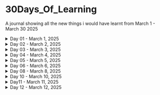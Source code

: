 # 30Days_Of_Learning
A journal showing all the new things i would have learnt from March 1 - March 30 2025  

<details>
<summary> Day 01 - March 1, 2025 </summary>  

#### Goal For Today: Learn Advanced Excel Functions  

#### What I Learned Today:  
* I learnt how to apply VLOOKUP function to a data table in Excel.  
* I also learned how to apply XLOOKUP function to a data table in Excel.  
* I learnt how to use the TODAY function to get add a Date column to an Excel table, as well as how to use the NOW function to provide Date in Timestamp form.  
#### Challenge Faced:
* The XLOOKUP function was not available in my Excel version (Excel 2019).  
#### How I Overcame Challenges:  
* I had to use Excel on the Web where i could easily use the function to practice.  
#### Practice:  
* I applied the VLOOKUP and XLOOKUP functions to a table in order to find out the prices of Sugar Cookie and Chocolate Chip.  

![VLOOKUP](Day1/images/Lookup_Functions.jpg)  

![XLOOKUP](Day1/images/Lookup_Functions_2.jpg)


* I practiced how to use the TODAY and NOW functions.  

![TODAY_FUNCTION](Day1/images/Date_Functions.jpg)


![NOW_FUNCTION](Day1/images/Date_Functions_2.jpg)

#### Reflection:  
* Even though the VLOOKUP is quite useful, the XLOOKUP seems easier to use because it focuses more on columns, therefore, making it easier to capture targeted detail(s).  
</details>  


<details>  
<summary> Day 02 - March 2, 2025 </summary>  

### Goal For Today: Understanding The Data Analysis Process  

![THE DATA ANALYSIS PROCESS](Day2/images/dap1.jpg)  


#### What I Learned Today:  
* I learnt that there are rules that guide the actions of every data analyst from the moment they are tasked with a problem till they present their findings to stakeholders.  
* I realized that some stages tend to overlap and may be repetitive, for instance, the Data Cleaning phase. Still on the Data Cleaning phase, i learnt that data analysts must always bear in mind that all data gathered/sourced for any project/task are never clean enough and so must ensure that even though the data is not thoroughly cleaned, it should be far cleaner than when they had first received them.  
* I learnt that even though there are numerous tools for data analysis at the disposal of the analyst, they must ensure that the tools they choose for the analytical process must be compatible with the data sourced.  
* i also learnt that data visualization options must be applied with their target audience at heart. In otherwords, the choice of data visualization must be easy to understand by the target audience so that the analytical process can be more meaningful.  
* I learnt that communicating facts that have been gleamed from the data must be conducted in very comprehensible language so that the target audience can understand the message being passed.  

#### Reflections:  
A data analyst's job is never done until the message is perfectly understood by the target audience. Therefore, we should as much as we can ensure that people comprehend what we are doing, else, the entire process would be meaningless.  
</details>  


<details>  
<summary> Day 03 - March 3, 2025 </summary>  
### Goal For Today: The 10,000-hour rule  

![Desena](Day3/images/dol_1.jpeg)  

![Ericsson](Day3/images/dol_2.png)  


#### What I Learned Today:  
* I learnt that Anders Ericsson, a psychologist, posited that for anyone to be great at something, they have to dedicate a minimum of 10,000 hours to learning that thing. In other words, if you want to be great at something, you have to put in a minimum of 10,000 hours of deliberate, structured, and focused practice. His research helps us to learn and improve easier and much faster. But it all depends on just how far you are willing to go at that thing, and provided the rules guiding it (that new thing you are learning) do not change.  
This theory was made popular by Malcolm Gladwell.  

#### Reflection:  
To be better than 95% of people in an industry, i need to dedicate a minimum of 18 minutes of focused learning per day at one thing.  
</details>  

<details>  
<summary> Day 04 - March 4, 2025 </summary>
### Goal For Today: How data is the oil of the 21st century  

![THE ECONOMIST](Day4/images/dolc1.jpg)  


![DATA IS THE NEW OIL](Day4/images/dolc2.jpg)  


#### What I Learnt Today:  
"Information is the oil of the 21st century, and analytics is the combustion engine " - Peter Sondergaard.

By this comparison, the importance of data and its processing in the 21st century is made clear.
Oil was the most importance resource of the 20th century. Today, data is the most valuable resource. And just as oil is of little relevance until refined, the true value of data remains untapped until it gets analyzed. Similarly, as a combustion engine transforms oil into energy, data analytics transforms information into insights that drive decisions, and give a competitive edge.
So, all economic agents (individuals, businesses, governments, etc) rely on data for a competitive edge.  

</details>  


<details>
<summary> Day 05 - March 5, 2025  </summary>  
### Goal For Today: How your choice of browser reflects your I/Q  

![Intelligence_Quotient](Day5/images/dolc1.jpg)  

![Browsers](Day5/images/dolc2.jpg)

#### What I Learnt Today:  
According to an online article at theatlantic.com, Chrome and Firefox Users Make Better Employees! This is a surprising finding but has been discussed in a few informal studies or surveys. While no definitive large-scale academic study has made this claim, it's often shared through articles on sites like Harvard Business Review or Medium, where correlations between browsing behavior and work performance have been speculated. You might find these mentioned in business or workplace studies on productivity and technology adoption.  
So, which browser are you using?  
</details>  


<details>  
<summary> Day 06 - March 6, 2025 </summary>  
### Goal For Today:  Crime Organizations Of The Past And The Current Wealth Of Rich Countries  

![Global_Crime_Hotspots](Day6/images/dolc1.jpg)  

![Economic_Development](Day6/images/dolc3.jpg)  


#### What I Learnt Today:  
The relationship between past crime organizations and current economic development in rich countries is multifaceted. Historically, organized crime has often thrived in environments where central governments and civil society are disorganized, weak, or untrustworthy. This can occur during periods of political, economic, or social turmoil or transition, such as changes in government or rapid economic development.  

In many rich countries, the legacy of organized crime can be seen in several ways:  
Economic Impact: Organized crime groups have historically engaged in a variety of illegal activities, including drug trafficking, money laundering, and fraud. These activities can distort economic markets, divert resources from productive uses, and create inefficiencies. For example, the United States Drug Enforcement Administration (DEA) has identified Mexican transnational criminal organizations (TCOs) as the greatest criminal drug threat to the United States, highlighting their dominance in drug trafficking.  
Institutional Weakness: The presence of organized crime can weaken institutions, including law enforcement and the judiciary. This can lead to a lack of trust in these institutions, which is crucial for economic development. Strong and trustworthy institutions are essential for maintaining the rule of law, protecting property rights, and ensuring a stable business environment.  
Social Control: Criminal organizations often seek to develop social control over specific communities, which can lead to a parallel system of governance. This can undermine the legitimacy of the state and create areas where the state has limited influence. For instance, in some regions, criminal groups provide protection and social services, which can make it difficult for the state to regain control.  
Economic Inequality: There is compelling evidence that economic inequality is positively correlated with crime. Economic inequality can alienate individuals from societal institutions and values, leading to social resistance and engagement in criminal behavior. This relationship has been studied in various contexts, including developed countries, where economic inequality can contribute to higher crime rates.  
Historical Context: In some cases, the historical presence of organized crime has left a lasting impact on the economic and social fabric of a country. For example, the legacy of the Italian Mafia in Italy and the Yakuza in Japan has influenced the development of these countries' economies and social structures. These organizations have sometimes been integrated into legitimate business activities, creating a complex interplay between legal and illegal economies.  
Policy Implications: Understanding the historical relationship between organized crime and economic development is crucial for policymakers. Interventions that aim to reduce economic inequality and strengthen institutions can help mitigate the negative impacts of organized crime. For example, public participation programs and efforts to improve financial literacy can help reduce social resistance and the propensity for criminal behavior.
In summary, the relationship between past crime organizations and current economic development in rich countries is characterized by the impact of organized crime on economic markets, institutional strength, social control, and economic inequality. Addressing these issues is essential for fostering sustainable economic development and reducing the influence of organized crime.  

![Crime](Day6/images/dolc2.jpg)  

![Rich_Countries](Day6/images/dolc4.jpg)  

#### SOURCES:  
[The Guardian](https://www.theguardian.com/business/2025/mar/03/soaring-uk-crime-cost-up-policy-exchange-policing-prisons)  

[Global Initiative](https://globalinitiative.net/analysis/cross-cutting-threat-to-development/)  

[Lemonade](https://www.lemonde.fr/en/sports/article/2024/10/30/the-calabrian-mafia-s-hold-on-milan-s-football-stands_6730976_9.html)  

[Sage Pub](https://journals.sagepub.com/doi/10.1177/1088767907311849)  

[The Wall Street Journal](https://www.wsj.com/world/europe/europe-drugs-gangs-organized-crime-netherlands-6f58ea45)  

[Brookings](https://www.brookings.edu/articles/is-the-risk-of-crime-against-businesses-greater-in-more-unequal-countries/)  

</details>  

<details>  
<summary>  Day 08 - March 8, 2025 </summary>  
### Goal For Today:  Feminine Hurricane Names And Increased Deadliness  

![Satelite_Image_of_a_hurricane](Day8/images/dolc1.jpg)  

#### What I Learnt Today: 
Feminine Hurricane Names and Increased Deadliness: This is a well-known finding from a study published in Nature Geoscience (2014), which found that hurricanes with feminine names are deadlier than those with masculine names, primarily due to implicit biases. The study was conducted by researchers at the University of Illinois and the University of Michigan, and it looked at the effect of names on public perception and preparedness. You can find it referenced in news articles about gender bias, such as The New York Times and The Guardian.  

</details>  

<details>  
<summary>  Day 10 - March 10, 2025 </summary>  
### Goal For Today:  Maternal Mortality In Sub-Saharan Africa  

![Maternal Mortality Rate in Sub-Saharan Africa](Day10/images/dolc1.jpg)  

![Mother and Child](Day10/images/dolc2.jpg)  

#### What I Learnt Today:  
Maternal mortality in Sub-Saharan Africa remains a significant health challenge, despite global efforts to improve maternal health outcomes. The region has some of the highest maternal mortality ratios (MMR) in the world. Several factors contribute to this, including limited access to quality healthcare, poor infrastructure, and socioeconomic disparities. Here's an overview of the situation:  

##### 1. **Maternal Mortality Rate (MMR) in Sub-Saharan Africa**  
- Sub-Saharan Africa accounts for **66% of global maternal deaths**, even though the region represents about 13% of the global population.  
- The maternal mortality ratio in Sub-Saharan Africa is estimated to be about **542 deaths per 100,000 live births** (as of the most recent estimates), significantly higher than the global average of around **211 deaths per 100,000 live births**.  
- Some countries, such as **Chad, Sierra Leone, and Nigeria**, have particularly high MMRs, while others have made significant progress in reducing maternal deaths.  

##### 2. **Key Factors Contributing to Maternal Mortality**  
- __Lack of Access to Quality Healthcare__: Many women in rural and remote areas lack access to skilled birth attendants, emergency obstetric care, and essential healthcare services, especially during childbirth.  
- __Inadequate Infrastructure__: Poor healthcare infrastructure, such as a lack of hospitals, clinics, and transportation facilities, complicates access to timely care.  
- __Limited Financial Resources__: The cost of healthcare, even when available, can be prohibitive for many families in Sub-Saharan Africa, leading to delays in seeking care or not seeking care at all.
- __Malnutrition and Pre-existing Health Conditions__: High rates of malnutrition, anemia, and other health conditions such as HIV/AIDS, malaria, and tuberculosis can increase the risk of complications during pregnancy and childbirth.  
- __Cultural and Socioeconomic Barriers__: In some regions, cultural beliefs and practices may discourage women from seeking formal medical care, opting instead for traditional birth attendants or home births. Additionally, gender inequality, early marriages, and low education levels among women may restrict their access to healthcare.  
- __Unmet Family Planning Needs__: High fertility rates and a lack of access to contraceptive methods contribute to unplanned pregnancies, which can increase maternal risks, especially among adolescents.  

##### 3. **Major Causes of Maternal Deaths**  
- **Hemorrhage (excessive bleeding)**: This is one of the leading causes of maternal death, especially in the aftermath of complicated births.  
- __Infections__: Puerperal sepsis (infection after childbirth) and other infections during pregnancy and childbirth contribute significantly to maternal mortality.  
- __Hypertensive Disorders__: Conditions like preeclampsia and eclampsia (high blood pressure during pregnancy) are significant causes of maternal death.  
- __Obstructed Labor__: When labor cannot proceed normally, often due to the baby being too large or malpositioned, it can lead to life-threatening complications.  
- __Unsafe Abortion__: In regions where abortion is highly restricted, women may resort to unsafe procedures, leading to complications and maternal deaths.  

##### 4. **Progress and Efforts to Reduce Maternal Mortality**  
__Improved Access to Family Planning__: Expanding access to family planning and contraceptive services has been a key strategy in reducing unintended pregnancies and improving maternal health.  
__Skilled Birth Attendants and Emergency Care__: Many countries in the region have focused on increasing the number of skilled birth attendants (doctors, nurses, and midwives) and providing emergency obstetric care.  
__Health Financing and Investments__: Increasing investments in maternal health, including improving the supply of medicines, equipment, and training healthcare providers, can make a significant difference.  
__Community Health Programs__: Community-based health workers and programs that focus on education, vaccination, and early intervention have been successful in raising awareness about maternal health.  
__Global and Regional Initiatives__: Organizations like the **World Health Organization (WHO)**, **United Nations Population Fund (UNFPA)**, and **African Union (AU)** have launched several initiatives aimed at reducing maternal mortality, such as the **Sustainable Development Goal (SDG) 3** to reduce the global maternal mortality ratio to less than 70 per 100,000 live births by 2030.  
__Improving Antenatal and Postnatal Care__: More emphasis is being placed on quality antenatal care to monitor and prevent complications during pregnancy and improve postnatal care, especially for newborns and mothers in the postpartum period.  

##### 5. **The Way Forward**  
__Strengthening Health Systems__: There is a need to ensure health systems are equipped to provide quality, affordable, and accessible maternal health services, including emergency care.  
__Addressing Social Determinants__: Reducing maternal mortality requires addressing broader social and economic factors, such as gender inequality, poverty, and education.
__Engaging Men and Communities__: Engaging families, men, and communities in maternal health efforts can lead to better health outcomes for women. This involves promoting the value of maternal health and encouraging support for women during pregnancy and childbirth.  

In summary, while significant challenges remain, Sub-Saharan Africa has made progress in addressing maternal mortality, and continued investments in healthcare, education, and social reforms are essential to further reducing maternal deaths in the region.  

</details>  

<details>  
<summary> Day11 - March 11, 2025 </summary>  
### Goal For Today:  A Look At Some Unproductive Establishments  

#### What I Learnt Today:  
Several government parastatals in Nigeria have been identified as receiving funding but not effectively fulfilling their mandates. Notable examples include:  

**1. Nigerian Hydrocarbon Pollution Remediation Project (HYPREP):**  
Established to address oil pollution in the Niger Delta, HYPREP has faced significant criticism for its ineffectiveness. Leaked documents and satellite imagery from 2021 revealed that cleanup sites remained heavily polluted. Issues such as the selection of unqualified contractors, inadequate laboratory analyses, and corruption have been highlighted. The United Nations eventually withdrew its support in 2023 due to these challenges.  
[HYPREP](https://apnews.com/article/nigeria-niger-delta-oil-spill-cleanup-hyprep-8c7533ad31d1aad5c0e3933a41891579)  

**2. Niger Delta Development Commission (NDDC):**  
Tasked with developing the Niger Delta region, the NDDC has faced scrutiny for numerous abandoned or incomplete projects. By 2021, over 13,000 projects were either uncompleted or abandoned, despite the commission receiving approximately ₦6 trillion between 1999 and 2021. In Rivers State alone, 953 projects were abandoned. A forensic audit ordered by President Muhammadu Buhari uncovered significant mismanagement within the commission. citeturn0search14  
[NDDC](https://en.m.wikipedia.org/wiki/Niger_Delta_Development_Commission)  

**3. Nigerian Railway Corporation (NRC):**  
The NRC has struggled with inefficiency and underperformance. Despite owning nearly 200 locomotives, up to 75% are non-operational. Additionally, less than half of its passenger coaches and freight wagons are serviceable. The lack of maintenance and outdated infrastructure have severely hindered its effectiveness. citeturn0search15  
[NRC](https://fr.wikipedia.org/wiki/Nigerian_Railway_Corporation)  

**4. Primary Healthcare Centres (PHCs):**  
Despite government investments and promises, many PHCs across Nigeria remain non-functional. Challenges include inadequate infrastructure, lack of medical personnel, and insufficient funding, leading to persistent healthcare delivery issues. citeturn0search2  
[PHCs](https://en.wikipedia.org/wiki/Muhammad_Ali_Pate)  

**5. Power Holding Company of Nigeria (PHCN):**  
Before its privatization, PHCN was notorious for inefficiency, leading to widespread power outages and economic losses. Mismanagement, corruption, and inadequate infrastructure were significant challenges. citeturn0search0  
[PHCN](https://www.reuters.com/world/africa/world-bank-approves-157-billion-loan-nigeria-2024-09-30/)  

These examples highlight systemic issues such as mismanagement, corruption, and inadequate oversight within certain Nigerian government parastatals, leading to inefficiencies despite substantial funding.  

</details>  

<details>  
<summary> Day 12 - March 12, 2025 </summary>  
### Goal For Today: Indigenous People Of The World  

![Indigenous People](Day12/images/dolc1.jpeg)

#### What I Learnt Today:  
There are an estimated 476 million indigenous people worldwide, spread across 90 countries and representing around 5,000 cultures. The highest indigenous populations relative to total population are found in Samoa, Greenland, and French Polynesia. In countries like China, India, and the Philippines, indigenous people also make up significant portions of the population, though they still face challenges, with many living in extreme poverty. Despite formal recognition of their rights in many countries, indigenous communities still account for 19% of the world’s extreme poor, despite comprising only 6% of the global population. We must continue to advocate for their rights and improve their living conditions. #IndigenousRights #GlobalCommunities #CulturalDiversity

</details>  


